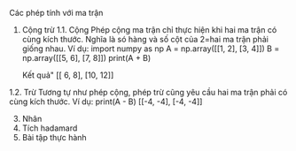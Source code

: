 Các phép tính với ma trận

1. Cộng trừ
1.1. Cộng
   Phép cộng ma trận chỉ thực hiện khi hai ma trận có cùng kích thước. Nghĩa là só hàng và số cột của 2=hai ma trận phải giống nhau.
   Ví dụ:
   import numpy as np
  A = np.array([[1, 2], [3, 4]])
  B = np.array([[5, 6], [7, 8]])
  print(A + B)

   Kết quả"
   [[ 6,  8],
    [10, 12]]

1.2. Trừ
   Tương tự như phép cộng, phép trừ cũng yêu cầu hai ma trận phải có cùng kích thước.
   Ví dụ:
   print(A - B)
   [[-4, -4],
    [-4, -4]]



3. Nhân
4. Tích hadamard
5. Bài tập thực hành

   
